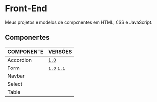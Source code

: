 # Front-End
Meus projetos e modelos de componentes em HTML, CSS e JavaScript.

## Componentes

COMPONENTE | VERSÕES
------------- | -------------
Accordion | [`1.O`](https://araquelos.github.io/accordion/accordion-1.0/accordion-1.0.html)
Form | [`1.0`](https://araquelos.github.io/form/form-1.0/form-1.0.html) [`1.1`](https://araquelos.github.io/form/form-1.1/form-1.1.html)
Navbar | 
Select | 
Table | 


